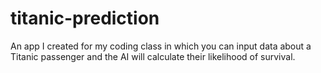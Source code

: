 # titanic-prediction
An app I created for my coding class in which you can input data about a Titanic passenger and the AI will calculate their likelihood of survival.
